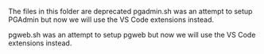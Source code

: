 The files in this folder are deprecated
pgadmin.sh was an attempt to setup PGAdmin but now we will use the VS Code extensions instead.


pgweb.sh  was an attempt to setup pgweb but now we will use the VS Code extensions instead.
